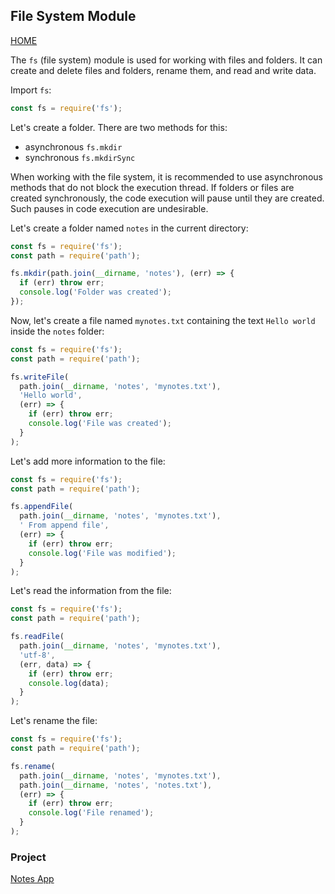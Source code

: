 ## File System Module

[HOME](../README.md)

The `fs` (file system) module is used for working with files and folders. It can create and delete files and folders, rename them, and read and write data.

Import `fs`:

```js
const fs = require('fs');
```

Let's create a folder. There are two methods for this:

- asynchronous `fs.mkdir`
- synchronous `fs.mkdirSync`

When working with the file system, it is recommended to use asynchronous methods that do not block the execution thread. If folders or files are created synchronously, the code execution will pause until they are created. Such pauses in code execution are undesirable.

Let's create a folder named `notes` in the current directory:

```js
const fs = require('fs');
const path = require('path');

fs.mkdir(path.join(__dirname, 'notes'), (err) => {
  if (err) throw err;
  console.log('Folder was created');
});
```

Now, let's create a file named `mynotes.txt` containing the text `Hello world` inside the `notes` folder:

```js
const fs = require('fs');
const path = require('path');

fs.writeFile(
  path.join(__dirname, 'notes', 'mynotes.txt'),
  'Hello world',
  (err) => {
    if (err) throw err;
    console.log('File was created');
  }
);
```

Let's add more information to the file:

```js
const fs = require('fs');
const path = require('path');

fs.appendFile(
  path.join(__dirname, 'notes', 'mynotes.txt'),
  ' From append file',
  (err) => {
    if (err) throw err;
    console.log('File was modified');
  }
);
```

Let's read the information from the file:

```js
const fs = require('fs');
const path = require('path');

fs.readFile(
  path.join(__dirname, 'notes', 'mynotes.txt'),
  'utf-8',
  (err, data) => {
    if (err) throw err;
    console.log(data);
  }
);
```

Let's rename the file:

```js
const fs = require('fs');
const path = require('path');

fs.rename(
  path.join(__dirname, 'notes', 'mynotes.txt'),
  path.join(__dirname, 'notes', 'notes.txt'),
  (err) => {
    if (err) throw err;
    console.log('File renamed');
  }
);
```

### Project

[Notes App](../projects/notes.md)
